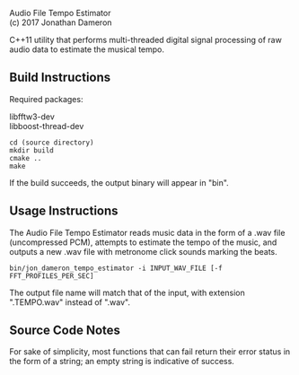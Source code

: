 Audio File Tempo Estimator  
(c) 2017 Jonathan Dameron

C++11 utility that performs multi-threaded digital signal processing of raw audio data to estimate the musical tempo.

Build Instructions
------------------

Required packages:

libfftw3-dev  
libboost-thread-dev

    cd (source directory)
    mkdir build
    cmake ..
    make

If the build succeeds, the output binary will appear in "bin".

Usage Instructions
------------------

The Audio File Tempo Estimator reads music data in the form of a .wav file (uncompressed PCM), attempts to estimate the tempo of the music, and outputs a new .wav file with metronome click sounds marking the beats.

    bin/jon_dameron_tempo_estimator -i INPUT_WAV_FILE [-f FFT_PROFILES_PER_SEC]

The output file name will match that of the input, with extension ".TEMPO.wav" instead of ".wav".

Source Code Notes
-----------------

For sake of simplicity, most functions that can fail return their error status in the form of a string; an empty string is indicative of success.
